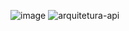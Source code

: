 ![image](https://github.com/RodolfoMontes/JavaBackendMaster/assets/63476127/fe03ff0a-e4b6-4532-8c20-c88071ed6fb9)
![arquitetura-api](https://github.com/RodolfoMontes/Backend-Arquitetura-Monolitica/assets/63476127/6e74db06-c92a-4426-8179-1c9ce1b029dc)
